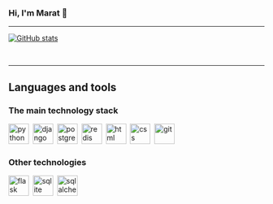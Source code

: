 ### Hi, I'm Marat 👋    

---

[![GitHub stats](https://github-readme-stats.vercel.app/api?username=F0RRZZ)](https://github.com/F0RRZZ/github-readme-stats)


<br>

---

## Languages and tools

### The main technology stack

<img src="https://cdn.jsdelivr.net/gh/devicons/devicon/icons/python/python-original.svg" title="python" wigth="40" height="40"/>&nbsp;
<img src="https://cdn.jsdelivr.net/gh/devicons/devicon/icons/django/django-plain.svg" title="django" wigth="40" height="40"/>&nbsp;
<img src="https://cdn.jsdelivr.net/gh/devicons/devicon/icons/postgresql/postgresql-plain-wordmark.svg" title="postgresql" wigth="40" height="40"/>&nbsp;
<img src="https://cdn.jsdelivr.net/gh/devicons/devicon/icons/redis/redis-original-wordmark.svg" title="redis" wigth="40" height="40"/>&nbsp;
<img src="https://cdn.jsdelivr.net/gh/devicons/devicon/icons/html5/html5-original.svg" title="html" wigth="40" height="40"/>&nbsp;
<img src="https://cdn.jsdelivr.net/gh/devicons/devicon/icons/css3/css3-original.svg" title="css" wigth="40" height="40"/>&nbsp;
<img src="https://cdn.jsdelivr.net/gh/devicons/devicon/icons/git/git-original.svg" title="git" wigth="40" height="40"/>&nbsp;

### Other technologies

<img src="https://cdn.jsdelivr.net/gh/devicons/devicon/icons/flask/flask-original.svg" title="flask" wigth="40" height="40"/>&nbsp;
<img src="https://cdn.jsdelivr.net/gh/devicons/devicon/icons/sqlite/sqlite-original.svg" title="sqlite" wigth="40" height="40"/>&nbsp;
<img src="https://cdn.jsdelivr.net/gh/devicons/devicon/icons/sqlalchemy/sqlalchemy-original.svg" title="sqlalchemy" wigth="40" height="40"/>&nbsp;
